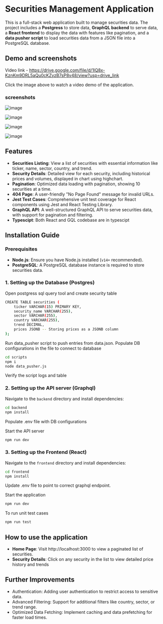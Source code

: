 # Securities Management Application

This is a full-stack web application built to manage securities data. The project includes a **Postgress** to store data, **GraphQL backend** to serve data, a **React frontend** to display the data with features like pagination, and a **data pusher script** to load securities data from a JSON file into a PostgreSQL database.

## Demo and screenshots

Video link - https://drive.google.com/file/d/1lQ8x-KznKm9DRL5aQu0cKZyzB7sP8v48/view?usp=drive_link

Click the image above to watch a video demo of the application.
###  screenshots

![image](https://github.com/user-attachments/assets/26c3c1fc-bb76-4a3c-8745-4d7f0c29307c)

![image](https://github.com/user-attachments/assets/e7334a6c-c126-437a-b4ff-b0c67b13e37b)

![image](https://github.com/user-attachments/assets/3e5cc003-1525-4de3-80e3-ff86892ce961)

![image](https://github.com/user-attachments/assets/d516b677-6433-4017-91ff-e6180d05e566)


## Features

- **Securities Listing**: View a list of securities with essential information like ticker, name, sector, country, and trend.
- **Security Details**: Detailed view for each security, including historical prices and volumes, displayed in chart using highchart.
- **Pagination**: Optimized data loading with pagination, showing 10 securities at a time.
- **404 Page**: A user-friendly "No Page Found" message for invalid URLs.
- **Jest Test Cases**: Comprehensive unit test coverage for React components using Jest and React Testing Library.
- **GraphQL API**: A well-structured GraphQL API to serve securities data, with support for pagination and filtering.
- **Typescipt**: Both React and GQL codebase are in typescipt

## Installation Guide

### Prerequisites

- **Node.js**: Ensure you have Node.js installed (`v14+` recommended).
- **PostgreSQL**: A PostgreSQL database instance is required to store securities data.

### 1. Setting up the Database (Postgres)

Open postgress sql query tool and create security table

```bash
CREATE TABLE securities (
    ticker VARCHAR(15) PRIMARY KEY,
    security_name VARCHAR(255),
    sector VARCHAR(255),
    country VARCHAR(255),
    trend DECIMAL,
    prices JSONB -- Storing prices as a JSONB column
);
```
Run data_pusher script to push entries from data.json. Populate DB configurations in the file to connect to database

 ```bash
cd scripts
npm i
node data_pusher.js
```
Verify the script logs and table

### 2. Setting up the API server (Graphql)

Navigate to the `backend` directory and install dependencies:

```bash
cd backend
npm install
```

Populate .env file with DB configurations

Start the API server

```bash
npm run dev
```


### 3. Setting up the Frontend (React)

Navigate to the `frontend` directory and install dependencies:

```bash
cd frontend
npm install
```

Update .env file to point to correct graphql endpoint.

Start the application

```bash
npm run dev
```
To run unit test cases
```bash
npm run test
```

## How to use the application

- **Home Page**: Visit http://localhost:3000 to view a paginated list of securities.
- **Security Details**: Click on any security in the list to view detailed price history and trends


## Further Improvements

- Authentication: Adding user authentication to restrict access to sensitive data.
- Advanced Filtering: Support for additional filters like country, sector, or trend range.
- Optimized Data Fetching: Implement caching and data prefetching for faster load times.
